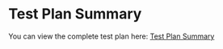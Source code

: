 # Test Plan Summary

You can view the complete test plan here: [Test Plan Summary](https://docs.google.com/document/d/1YX9XJfKscuFO91rXRIx0K6lAFQxI0A4QXOQmfU1Hlf4/edit?tab=t.0)
